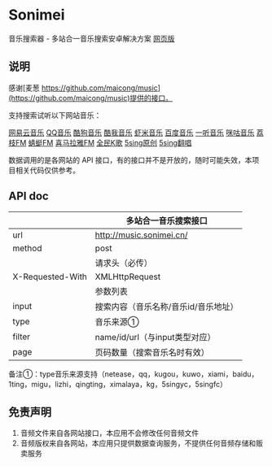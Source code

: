 # Sonimei
音乐搜索器 - 多站合一音乐搜索安卓解决方案
[网页版](https://music.2333.me/)

## 说明

感谢[麦葱 https://github.com/maicong/music](https://github.com/maicong/music)提供的接口。

支持搜索试听以下网站音乐：

[网易云音乐](http://music.163.com) [QQ音乐](http://y.qq.com) [酷狗音乐](http://www.kugou.com) [酷我音乐](http://www.kuwo.cn) [虾米音乐](http://www.xiami.com) [百度音乐](http://music.baidu.com) [一听音乐](http://www.1ting.com)
 [咪咕音乐](http://music.migu.cn) [荔枝FM](http://www.lizhi.fm) [蜻蜓FM](http://www.qingting.fm) [喜马拉雅FM](http://www.ximalaya.com) [全民K歌](http://kg.qq.com) [5sing原创](http://5sing.kugou.com/yc) [5sing翻唱](http://5sing.kugou.com/fc)

数据调用的是各网站的 API 接口，有的接口并不是开放的，随时可能失效，本项目相关代码仅供参考。


## API doc
||多站合一音乐搜索接口|
| --- | --- |
|url|http://music.sonimei.cn/ |
|method|post|
||请求头（必传）|
|X-Requested-With|XMLHttpRequest|
||参数列表|
| input | 搜索内容（音乐名称/音乐id/音乐地址） |
| type  | 音乐来源① |
| filter | name/id/url（与input类型对应）|
| page | 页码数量（搜索音乐名时有效）|

备注①：type音乐来源支持（netease，qq，kugou，kuwo，xiami，baidu，1ting，migu，lizhi，qingting，ximalaya，kg，5singyc，5singfc）


## 免责声明

1. 音频文件来自各网站接口，本应用不会修改任何音频文件
2. 音频版权来自各网站，本应用只提供数据查询服务，不提供任何音频存储和贩卖服务


